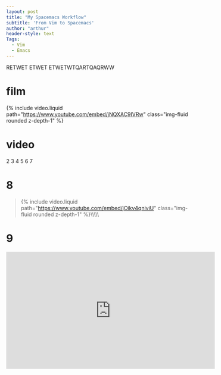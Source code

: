 ```yaml
---
layout: post
title: "My Spacemacs Workflow"
subtitle: 'From Vim to Spacemacs'
author: "arthur"
header-style: text
Tags:
  - Vim
  - Emacs
---
```


RETWET ETWET ETWETWTQARTQAQRWW



# film
{% include video.liquid path="https://www.youtube.com/embed/jNQXAC9IVRw" class="img-fluid rounded z-depth-1" %}


# video


2
3
4
5
6
7

# 8

>{% include video.liquid path="https://www.youtube.com/embed/jOikv4qniviU" class="img-fluid rounded z-depth-1" %}\\\\\\\\\


# 9

<iframe width="560" height="315" src="https://www.youtube.com/embed/Z8WsdEqap5w?si=VmS3L5LVLqxHf6UH" title="YouTube video player" frameborder="0" allow="accelerometer; autoplay; clipboard-write; encrypted-media; gyroscope; picture-in-picture; web-share" referrerpolicy="strict-origin-when-cross-origin" allowfullscreen></iframe>


